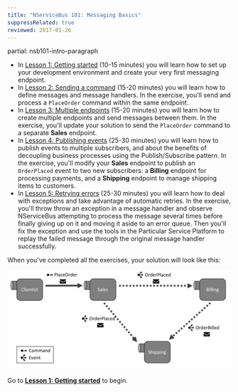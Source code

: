 ```yaml
---
title: "NServiceBus 101: Messaging Basics"
suppressRelated: true
reviewed: 2017-01-26
---
```


partial: nsb101-intro-paragraph

 * In [Lesson 1: Getting started](lesson-1/) (10-15 minutes) you will learn how to set up your development environment and create your very first messaging endpoint.
 * In [Lesson 2: Sending a command](lesson-2/) (15-20 minutes) you will learn how to define messages and message handlers. In the exercise, you'll send and process a `PlaceOrder` command within the same endpoint.
 * In [Lesson 3: Multiple endpoints](lesson-3/) (15-20 minutes) you will learn how to create multiple endpoints and send messages between them. In the exercise, you'll update your solution to send the `PlaceOrder` command to a separate **Sales** endpoint.
 * In [Lesson 4: Publishing events](lesson-4/) (25-30 minutes) you will learn how to publish events to multiple subscribers, and about the benefits of decoupling business processes using the Publish/Subscribe pattern. In the exercise, you'll modify your **Sales** endpoint to publish an `OrderPlaced` event to two new subscribers: a **Billing** endpoint for processing payments, and a **Shipping** endpoint to manage shipping items to customers.
 * In [Lesson 5: Retrying errors](lesson-5/) (25-30 minutes) you will learn how to deal with exceptions and take advantage of automatic retries. In the exercise, you'll throw throw an exception in a message handler and observe NServiceBus attempting to process the message several times before finally giving up on it and moving it aside to an error queue. Then you'll fix the exception and use the tools in the Particular Service Platform to replay the failed message through the original message handler successfully.

 When you've completed all the exercises, your solution will look like this:

 ![Completed Solution Diagram](lesson-4/diagram.png)

Go to [**Lesson 1: Getting started**](lesson-1/) to begin.
